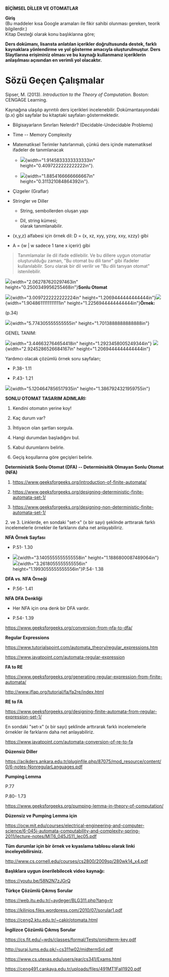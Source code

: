 **BİÇİMSEL DİLLER VE OTOMATLAR**

**Giriş**\
(Bu maddeler kısa Google aramaları ile fikir sahibi olunması gereken,
teorik bilgilerdir.)\
Kitap Desteği olarak konu başlıklarına göre;

**Ders dokümanı, lisansta anlatılan içerikler doğrultusunda destek,
farklı kaynaklara yönlendirme ve yol gösterme amacıyla oluşturulmuştur.
Ders Slaytlarına erişiminiz olması ve bu kaynağı kullanmanız içeriklerin
anlaşılması açısından en verimli yol olacaktır.**

# **Sözü Geçen Çalışmalar**

Sipser, M. (2013). *Introduction to the Theory of Computation.* Boston:
CENGAGE Learning.

Kaynağına ulaşılıp ayrıntılı ders içerikleri incelenebilir.
Dokümantasyondaki (p.x) gibi sayfalar bu kitaptaki sayfaları
göstermektedir.

-   Bilgisayarların Sınırları Nelerdir? (Decidable-Undecidable Problems)

-   Time -- Memory Complexity

-   Matematiksel Terimler hatırlanmalı, çünkü ders içinde matematiksel
    ifadeler de tanımlanacak

    -   ![](media/image1.png){width="1.9145833333333333in"
        height="0.4097222222222222in"}.

    -   ![](media/image2.png){width="1.8854166666666667in"
        height="0.311321084864392in"}.

-   Çizgeler (Graflar)

-   Stringler ve Diller

    -   String, sembollerden oluşan yapı

    -   Dil, string kümesi;\
        olarak tanımlanabilir.

-   {x,y,z} alfabesi için örnek dil: D = {x, xz, xyy, yzxy, xxy, xzzy}
    gibi

-   A = {w \| w sadece 1 tane x içerir} gibi

> Tanımlamalar ile dil ifade edilebilir. Ve bu dillere uygun otomatlar
> oluşturulduğu zaman, "Bu otomat bu dili tanır" gibi ifadeler
> kullanılabilir. Soru olarak bir dil verilir ve "Bu dili tanıyan
> otomat" istenilebilir.

![](media/image3.png){width="2.062787620297463in"
height="0.2500349956255468in"}**Sonlu Otomat**

![](media/image4.png){width="3.0097222222222224in"
height="1.2069444444444444in"}![](media/image5.png){width="1.9048611111111111in"
height="1.2256944444444444in"}**Örnek:**

(p.34)

![](media/image6.png){width="5.774305555555555in"
height="1.7013888888888888in"}

GENEL TANIM:

![](media/image7.png){width="3.446632764654418in"
height="1.2923458005249344in"}
![](media/image8.png){width="2.9245286526684167in"
height="1.2069444444444444in"}

Yardımcı olacak çözümlü örnek soru sayfaları;

-   P.38- 1.11

-   P.43- 1.21

![](media/image9.png){width="5.1204647856517935in"
height="1.3867924321959755in"}

**SONLU OTOMAT TASARIM ADIMLARI:**

1.  Kendini otomatın yerine koy!

2.  Kaç durum var?

3.  İhtiyacın olan şartları sorgula.

4.  Hangi durumdan başladığını bul.

5.  Kabul durumlarını belirle.

6.  Geçiş koşullarına göre geçişleri belirle.

**Deterministik Sonlu Otomat (DFA) -- Determinisitik Olmayan Sonlu
Otomat (NFA)**

1.  <https://www.geeksforgeeks.org/introduction-of-finite-automata/>

2.  <https://www.geeksforgeeks.org/designing-deterministic-finite-automata-set-1/>

3.  <https://www.geeksforgeeks.org/designing-non-deterministic-finite-automata-set-1/>

2\. ve 3. Linklerde, en sondaki "set-x" (x bir sayı) şeklinde arttırarak
farklı incelemelerle örnekler ile farklarını daha net anlayabiliriz.

**NFA Örnek Sayfası**

-   P.51- 1.30

-   ![](media/image10.png){width="3.1405555555555558in"
    height="1.1886800087489064in"}![](media/image11.png){width="3.2618055555555556in"
    height="1.1993055555555556in"}P.54- 1.38

**DFA vs. NFA Örneği**

-   P.56- 1.41

**NFA DFA Denkliği**

-   Her NFA için ona denk bir DFA vardır.

-   P.54- 1.39

<https://www.geeksforgeeks.org/conversion-from-nfa-to-dfa/>

**Regular Expressions**

<https://www.tutorialspoint.com/automata_theory/regular_expressions.htm>

<https://www.javatpoint.com/automata-regular-expression>

**FA to RE**

<https://www.geeksforgeeks.org/generating-regular-expression-from-finite-automata/>

<http://www.jflap.org/tutorial/fa/fa2re/index.html>

**RE to FA**

<https://www.geeksforgeeks.org/designing-finite-automata-from-regular-expression-set-1/>

En sondaki "set-x" (x bir sayı) şeklinde arttırarak farklı incelemelerle
örnekler ile farklarını daha net anlayabiliriz.

<https://www.javatpoint.com/automata-conversion-of-re-to-fa>

**Düzensiz Diller**

<https://acikders.ankara.edu.tr/pluginfile.php/87075/mod_resource/content/0/6-notes-NonregularLanguages.pdf>

**Pumping Lemma**

P.77

P.80- 1.73

<https://www.geeksforgeeks.org/pumping-lemma-in-theory-of-computation/>

**Düzensiz ve Pumping Lemma için**

<https://ocw.mit.edu/courses/electrical-engineering-and-computer-science/6-045j-automata-computability-and-complexity-spring-2011/lecture-notes/MIT6_045JS11_lec05.pdf>

**Tüm durumlar için bir örnek ve kıyaslama tablosu olarak linki
inceleyebilirsiniz.**

<http://www.cs.cornell.edu/courses/cs2800/2009sp/280wk14_x4.pdf>

**Başlıklara uygun önerilebilecek video kaynağı:**

<https://youtu.be/58N2N7zJGrQ>

**Türkçe Çözümlü Çıkmış Sorular**

<https://web.itu.edu.tr/~aydeger/BLG311.php?lang=tr>

<https://kilinjos.files.wordpress.com/2010/07/sorular1.pdf>

<https://ceng2.ktu.edu.tr/~cakir/otomata.html>

**İngilizce Çözümlü Çıkmış Sorular**

<https://cs.fit.edu/~wds/classes/formal/Tests/pmidterm-key.pdf>

<http://suraj.lums.edu.pk/~cs311w02/midtermSol.pdf>

<https://www.cs.utexas.edu/users/ear/cs341/Exams.html>

<https://ceng491.cankaya.edu.tr/uploads/files/491MT1Fall1920.pdf>
